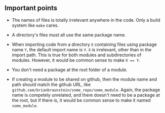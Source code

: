 
## Important points

- The names of files is totally irrelevant anywhere in the code.  Only a build
  system like `make` cares.

- A directory's files must all use the same package name.

- When importing code from a directory `X` containing files using package name
  `Y`, the default import name is `Y`.  `X` is irrelevant, other than in the
  import path.  This is true for both modules and subdirectories of modules.
  However, it would be common sense to make `X == Y`.

- You don't need a package at the root folder of a module.

- If creating a module to be shared on github, then the module name and path
  should match the github URL, like
  `github.com/brianbraunstein/some_repo/some_module`.  Again, the package name
  is competely unrelated, and there doesn't need to be a package at the root,
  but if there is, it would be common sense to make it named `some_module`.
